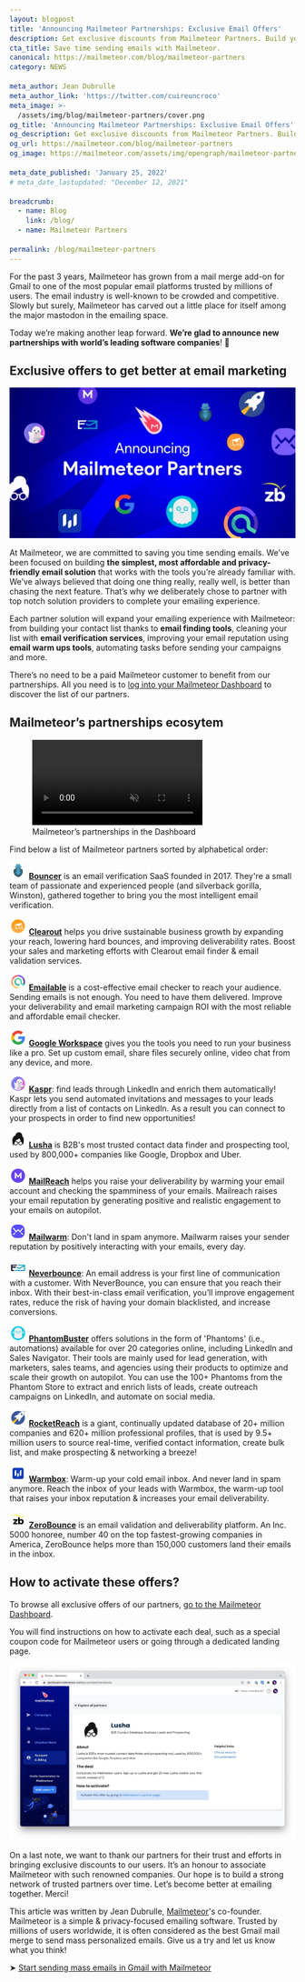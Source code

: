 ```yaml
---
layout: blogpost
title: 'Announcing Mailmeteor Partnerships: Exclusive Email Offers'
description: Get exclusive discounts from Mailmeteor Partners. Build your contact list with Email Finding tools, clean your list with Email Verification services, improve your email reputation using Email Warm Ups and more.
cta_title: Save time sending emails with Mailmeteor.
canonical: https://mailmeteor.com/blog/mailmeteor-partners
category: NEWS

meta_author: Jean Dubrulle
meta_author_link: 'https://twitter.com/cuireuncroco'
meta_image: >-
  /assets/img/blog/mailmeteor-partners/cover.png
og_title: 'Announcing Mailmeteor Partnerships: Exclusive Email Offers'
og_description: Get exclusive discounts from Mailmeteor Partners. Build your contact list with Email Finding tools, clean your list with Email Verification services, improve your email reputation using Email Warm Ups and more.
og_url: https://mailmeteor.com/blog/mailmeteor-partners
og_image: https://mailmeteor.com/assets/img/opengraph/mailmeteor-partners.wepb

meta_date_published: 'January 25, 2022'
# meta_date_lastupdated: "December 12, 2021"

breadcrumb:
  - name: Blog
    link: /blog/
  - name: Mailmeteor Partners

permalink: /blog/mailmeteor-partners
---
```


For the past 3 years, Mailmeteor has grown from a mail merge add-on for Gmail to one of the most popular email platforms trusted by millions of users. The email industry is well-known to be crowded and competitive. Slowly but surely, Mailmeteor has carved out a little place for itself among the major mastodon in the emailing space.

Today we’re making another leap forward. **We’re glad to announce new partnerships with world’s leading software companies**! 🎉

## Exclusive offers to get better at email marketing

<img src="/assets/img/blog/mailmeteor-partners/announcement.webp" alt="Mailmeteor partners"/>

At Mailmeteor, we are committed to saving you time sending emails. We’ve been focused on building **the simplest, most affordable and privacy-friendly email solution** that works with the tools you’re already familiar with. We’ve always believed that doing one thing really, really well, is better than chasing the next feature. That’s why we deliberately chose to partner with top notch solution providers to complete your emailing experience.

Each partner solution will expand your emailing experience with Mailmeteor: from building your contact list thanks to **email finding tools**, cleaning your list with **email verification services**, improving your email reputation using **email warm ups tools**, automating tasks before sending your campaigns and more.

There’s no need to be a paid Mailmeteor customer to benefit from our partnerships. All you need is to [log into your Mailmeteor Dashboard](https://dashboard.mailmeteor.com/account) to discover the list of our partners.

## Mailmeteor’s partnerships ecosytem

<figure>
  <video autoplay muted loop playsinline>
    <source src="/assets/img/blog/mailmeteor-partners/partners-section.mp4" alt="Mailmeteor’s partnerships ecosytem"/>
  </video>
  <figcaption>Mailmeteor’s partnerships in the Dashboard</figcaption>
</figure>

Find below a list of Mailmeteor partners sorted by alphabetical order:

<img alt="Bouncer logo" src="/assets/img/blog/mailmeteor-partners/bouncer.webp" class="no-shadow" style="max-width:30px; display:inline-block; margin:0"/> **[Bouncer](https://dashboard.mailmeteor.com/account/partners/bouncer)** is an email verification SaaS founded in 2017. They're a small team of passionate and experienced people (and silverback gorilla, Winston), gathered together to bring you the most intelligent email verification.

<img alt="Clearout logo" src="/assets/img/blog/mailmeteor-partners/clearout.webp" class="no-shadow" style="max-width:30px; display:inline-block; margin:0"/> **[Clearout](https://dashboard.mailmeteor.com/account/partners/clearout)** helps you drive sustainable business growth by expanding your reach, lowering hard bounces, and improving deliverability rates. Boost your sales and marketing efforts with Clearout email finder & email validation services.

<img alt="Emailable logo" src="/assets/img/blog/mailmeteor-partners/emailable.webp" class="no-shadow" style="max-width:30px; display:inline-block; margin:0"/> **[Emailable](https://dashboard.mailmeteor.com/account/partners/emailable)** is a cost-effective email checker to reach your audience. Sending emails is not enough. You need to have them delivered. Improve your deliverability and email marketing campaign ROI with the most reliable and affordable email checker.

<img alt="Google logo" src="/assets/img/blog/mailmeteor-partners/google.webp" class="no-shadow" style="max-width:30px; display:inline-block; margin:0"/> **[Google Workspace](https://dashboard.mailmeteor.com/account/partners/google)** gives you the tools you need to run your business like a pro. Set up custom email, share files securely online, video chat from any device, and more.

<img alt="Kaspr logo" src="/assets/img/blog/mailmeteor-partners/kaspr.webp" class="no-shadow" style="max-width:30px; display:inline-block; margin:0"/> **[Kaspr](https://dashboard.mailmeteor.com/account/partners/kaspr)**: find leads through LinkedIn and enrich them automatically! Kaspr lets you send automated invitations and messages to your leads directly from a list of contacts on LinkedIn. As a result you can connect to your prospects in order to find new opportunities!

<img alt="Lusha logo" src="/assets/img/blog/mailmeteor-partners/lusha.webp" class="no-shadow" style="max-width:30px; display:inline-block; margin:0"/> **[Lusha](https://dashboard.mailmeteor.com/account/partners/kaspr)** is B2B's most trusted contact data finder and prospecting tool, used by 800,000+ companies like Google, Dropbox and Uber.

<img alt="Mailreach logo" src="/assets/img/blog/mailmeteor-partners/mailreach.webp" class="no-shadow" style="max-width:30px; display:inline-block; margin:0"/> **[MailReach](https://dashboard.mailmeteor.com/account/partners/mailreach)** helps you raise your deliverability by warming your email account and checking the spamminess of your emails. Mailreach raises your email reputation by generating positive and realistic engagement to your emails on autopilot.

<img alt="Mailwarm logo" src="/assets/img/blog/mailmeteor-partners/mailwarm.webp" class="no-shadow" style="max-width:30px; display:inline-block; margin:0"/> **[Mailwarm](https://dashboard.mailmeteor.com/account/partners/mailwarm)**: Don't land in spam anymore. Mailwarm raises your sender reputation by positively interacting with your emails, every day.

<img alt="Neverbounce logo" src="/assets/img/blog/mailmeteor-partners/neverbounce.webp" class="no-shadow" style="max-width:30px; display:inline-block; margin:0"/> **[Neverbounce](https://dashboard.mailmeteor.com/account/partners/neverbounce)**: An email address is your first line of communication with a customer. With NeverBounce, you can ensure that you reach their inbox. With their best-in-class email verification, you’ll improve engagement rates, reduce the risk of having your domain blacklisted, and increase conversions.

<img alt="Phantombuster logo" src="/assets/img/blog/mailmeteor-partners/phantombuster.webp" class="no-shadow" style="max-width:30px; display:inline-block; margin:0"/> **[PhantomBuster](https://dashboard.mailmeteor.com/account/partners/phantombuster)** offers solutions in the form of 'Phantoms' (i.e., automations) available for over 20 categories online, including LinkedIn and Sales Navigator. Their tools are mainly used for lead generation, with marketers, sales teams, and agencies using their products to optimize and scale their growth on autopilot. You can use the 100+ Phantoms from the Phantom Store to extract and enrich lists of leads, create outreach campaigns on LinkedIn, and automate on social media.

<img alt="RocketReach logo" src="/assets/img/blog/mailmeteor-partners/rocketreach.webp" class="no-shadow" style="max-width:30px; display:inline-block; margin:0"/> **[RocketReach](https://dashboard.mailmeteor.com/account/partners/rocketreach)** is a giant, continually updated database of 20+ million companies and 620+ million professional profiles, that is used by 9.5+ million users to source real-time, verified contact information, create bulk list, and make prospecting & networking a breeze!

<img alt="Warmbox logo" src="/assets/img/blog/mailmeteor-partners/warmbox.webp" class="no-shadow" style="max-width:30px; display:inline-block; margin:0"/> **[Warmbox](https://dashboard.mailmeteor.com/account/partners/warmbox)**: Warm-up your cold email inbox. And never land in spam anymore. Reach the inbox of your leads with Warmbox, the warm-up tool that raises your inbox reputation & increases your email deliverability.

<img alt="ZeroBounce logo" src="/assets/img/blog/mailmeteor-partners/zerobounce.webp" class="no-shadow" style="max-width:30px; display:inline-block; margin:0"/> **[ZeroBounce](https://dashboard.mailmeteor.com/account/partners/zerobounce)** is an email validation and deliverability platform. An Inc. 5000 honoree, number 40 on the top fastest-growing companies in America, ZeroBounce helps more than 150,000 customers land their emails in the inbox.

## How to activate these offers?

To browse all exclusive offers of our partners, [go to the Mailmeteor Dashboard](https://dashboard.mailmeteor.com/account/partners).

You will find instructions on how to activate each deal, such as a special coupon code for Mailmeteor users or going through a dedicated landing page.

<img src="/assets/img/blog/mailmeteor-partners/partnership-example.webp" alt="Mailmeteor partners" class="no-shadow"/>

<div class="blogpost-endnote">
  <p class="font-weight-bold">On a last note, we  want to thank our partners for their trust and efforts in bringing exclusive discounts to our users. It’s an honour to associate Mailmeteor with such renowned companies. Our hope is to build a strong network of trusted partners over time. Let’s become better at emailing together. Merci!
  </p>
  <p>This article was written by Jean Dubrulle, <a href="https://mailmeteor.com">Mailmeteor</a>'s co-founder. Mailmeteor is a simple & privacy-focused emailing software. Trusted by millions of users worldwide, it is often considered as the best Gmail mail merge to send mass personalized emails. Give us a try and let us know what you think!</p>

  <p>➤ <a href="https://mailmeteor.com" class="font-weight-bold">Start sending mass emails in Gmail with Mailmeteor</a></p>
</div>

<script></script>
